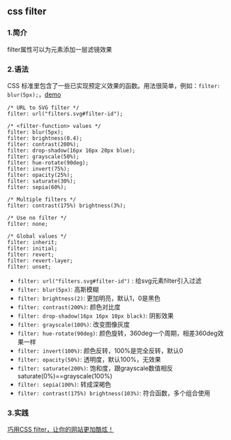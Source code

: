 ## css filter
### 1.简介
filter属性可以为元素添加一层滤镜效果
### 2.语法
CSS 标准里包含了一些已实现预定义效果的函数。用法很简单，例如：`filter: blur(5px);`，[demo](https://developer.mozilla.org/zh-CN/docs/Web/CSS/filter#%E5%B0%9D%E8%AF%95%E4%B8%80%E4%B8%8B)
```
/* URL to SVG filter */
filter: url("filters.svg#filter-id");

/* <filter-function> values */
filter: blur(5px);
filter: brightness(0.4);
filter: contrast(200%);
filter: drop-shadow(16px 16px 20px blue);
filter: grayscale(50%);
filter: hue-rotate(90deg);
filter: invert(75%);
filter: opacity(25%);
filter: saturate(30%);
filter: sepia(60%);

/* Multiple filters */
filter: contrast(175%) brightness(3%);

/* Use no filter */
filter: none;

/* Global values */
filter: inherit;
filter: initial;
filter: revert;
filter: revert-layer;
filter: unset;
```
* `filter: url("filters.svg#filter-id")` : 给svg元素filter引入过滤
* `filter: blur(5px)`: 高斯模糊
* `filter: brightness(2)`: 更加明亮，默认1，0是黑色
* `filter: contrast(200%)`: 颜色对比度
* `filter: drop-shadow(16px 16px 10px black)`: 阴影效果
* `filter: grayscale(100%)`: 改变图像灰度
* `filter: hue-rotate(90deg)`: 颜色旋转，360deg一个周期，相差360deg效果一样
* `filter: invert(100%)`: 颜色反转，100%是完全反转，默认0
* `filter: opacity(50%)`: 透明度，默认100%，无效果
* `filter: saturate(200%)`: 饱和度，跟grayscale数值相反 saturate(0%)==grayscale(100%)
* `filter: sepia(100%)`: 转成深褐色
* `filter: contrast(175%) brightness(103%)`: 符合函数，多个组合使用

### 3.实践
[巧用CSS filter，让你的网站更加酷炫！](https://zhuanlan.zhihu.com/p/405728600)
